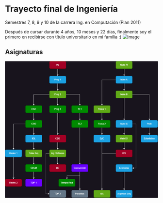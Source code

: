 # Trayecto final de Ingeniería
Semestres 7, 8, 9 y 10 de la carrera Ing. en Computación (Plan 2011)

Después de cursar durante 4 años, 10 meses y 22 días, finalmente soy el primero en recibirse con título universitario en mi familia :)
![image](https://github.com/sergiocarp10/unlp-tramo-final/assets/66924320/f19d5e76-c607-4621-95f2-b15f31543dd8)


## Asignaturas
![plan](Plan%202011.drawio.png)

